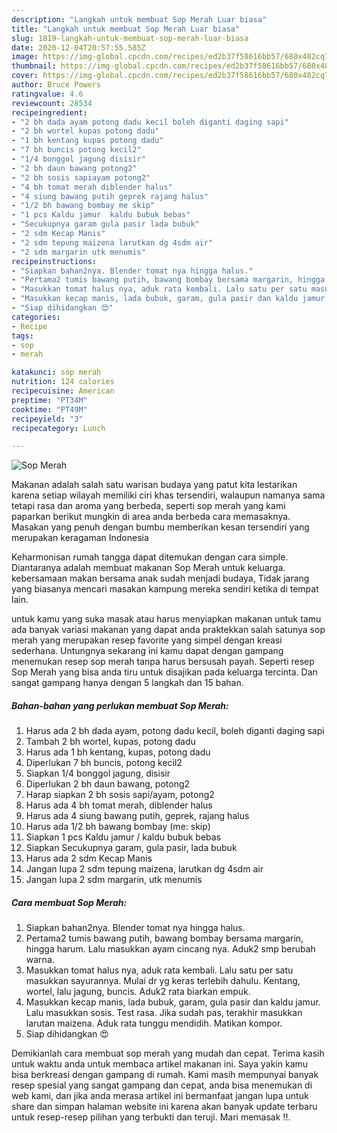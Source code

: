 ```yaml
---
description: "Langkah untuk membuat Sop Merah Luar biasa"
title: "Langkah untuk membuat Sop Merah Luar biasa"
slug: 1819-langkah-untuk-membuat-sop-merah-luar-biasa
date: 2020-12-04T20:57:55.585Z
image: https://img-global.cpcdn.com/recipes/ed2b37f58616bb57/680x482cq70/sop-merah-foto-resep-utama.jpg
thumbnail: https://img-global.cpcdn.com/recipes/ed2b37f58616bb57/680x482cq70/sop-merah-foto-resep-utama.jpg
cover: https://img-global.cpcdn.com/recipes/ed2b37f58616bb57/680x482cq70/sop-merah-foto-resep-utama.jpg
author: Bruce Powers
ratingvalue: 4.6
reviewcount: 28534
recipeingredient:
- "2 bh dada ayam potong dadu kecil boleh diganti daging sapi"
- "2 bh wortel kupas potong dadu"
- "1 bh kentang kupas potong dadu"
- "7 bh buncis potong kecil2"
- "1/4 bonggol jagung disisir"
- "2 bh daun bawang potong2"
- "2 bh sosis sapiayam potong2"
- "4 bh tomat merah diblender halus"
- "4 siung bawang putih geprek rajang halus"
- "1/2 bh bawang bombay me skip"
- "1 pcs Kaldu jamur  kaldu bubuk bebas"
- "Secukupnya garam gula pasir lada bubuk"
- "2 sdm Kecap Manis"
- "2 sdm tepung maizena larutkan dg 4sdm air"
- "2 sdm margarin utk menumis"
recipeinstructions:
- "Siapkan bahan2nya. Blender tomat nya hingga halus."
- "Pertama2 tumis bawang putih, bawang bombay bersama margarin, hingga harum. Lalu masukkan ayam cincang nya. Aduk2 smp berubah warna."
- "Masukkan tomat halus nya, aduk rata kembali. Lalu satu per satu masukkan sayurannya. Mulai dr yg keras terlebih dahulu. Kentang, wortel, lalu jagung, buncis. Aduk2 rata biarkan empuk."
- "Masukkan kecap manis, lada bubuk, garam, gula pasir dan kaldu jamur. Lalu masukkan sosis. Test rasa. Jika sudah pas, terakhir masukkan larutan maizena. Aduk rata tunggu mendidih. Matikan kompor."
- "Siap dihidangkan 😍"
categories:
- Recipe
tags:
- sop
- merah

katakunci: sop merah 
nutrition: 124 calories
recipecuisine: American
preptime: "PT34M"
cooktime: "PT49M"
recipeyield: "3"
recipecategory: Lunch

---
```



![Sop Merah](https://img-global.cpcdn.com/recipes/ed2b37f58616bb57/680x482cq70/sop-merah-foto-resep-utama.jpg)

Makanan adalah salah satu warisan budaya yang patut kita lestarikan karena setiap wilayah memiliki ciri khas tersendiri, walaupun namanya sama tetapi rasa dan aroma yang berbeda, seperti sop merah yang kami paparkan berikut mungkin di area anda berbeda cara memasaknya. Masakan yang penuh dengan bumbu memberikan kesan tersendiri yang merupakan keragaman Indonesia



Keharmonisan rumah tangga dapat ditemukan dengan cara simple. Diantaranya adalah membuat makanan Sop Merah untuk keluarga. kebersamaan makan bersama anak sudah menjadi budaya, Tidak jarang yang biasanya mencari masakan kampung mereka sendiri ketika di tempat lain.

untuk kamu yang suka masak atau harus menyiapkan makanan untuk tamu ada banyak variasi makanan yang dapat anda praktekkan salah satunya sop merah yang merupakan resep favorite yang simpel dengan kreasi sederhana. Untungnya sekarang ini kamu dapat dengan gampang menemukan resep sop merah tanpa harus bersusah payah.
Seperti resep Sop Merah yang bisa anda tiru untuk disajikan pada keluarga tercinta. Dan sangat gampang hanya dengan 5 langkah dan 15 bahan.


<!--inarticleads1-->

##### Bahan-bahan yang perlukan membuat Sop Merah:

1. Harus ada 2 bh dada ayam, potong dadu kecil, boleh diganti daging sapi
1. Tambah 2 bh wortel, kupas, potong dadu
1. Harus ada 1 bh kentang, kupas, potong dadu
1. Diperlukan 7 bh buncis, potong kecil2
1. Siapkan 1/4 bonggol jagung, disisir
1. Diperlukan 2 bh daun bawang, potong2
1. Harap siapkan 2 bh sosis sapi/ayam, potong2
1. Harus ada 4 bh tomat merah, diblender halus
1. Harus ada 4 siung bawang putih, geprek, rajang halus
1. Harus ada 1/2 bh bawang bombay (me: skip)
1. Siapkan 1 pcs Kaldu jamur / kaldu bubuk bebas
1. Siapkan Secukupnya garam, gula pasir, lada bubuk
1. Harus ada 2 sdm Kecap Manis
1. Jangan lupa 2 sdm tepung maizena, larutkan dg 4sdm air
1. Jangan lupa 2 sdm margarin, utk menumis




<!--inarticleads2-->

##### Cara membuat  Sop Merah:

1. Siapkan bahan2nya. Blender tomat nya hingga halus.
1. Pertama2 tumis bawang putih, bawang bombay bersama margarin, hingga harum. Lalu masukkan ayam cincang nya. Aduk2 smp berubah warna.
1. Masukkan tomat halus nya, aduk rata kembali. Lalu satu per satu masukkan sayurannya. Mulai dr yg keras terlebih dahulu. Kentang, wortel, lalu jagung, buncis. Aduk2 rata biarkan empuk.
1. Masukkan kecap manis, lada bubuk, garam, gula pasir dan kaldu jamur. Lalu masukkan sosis. Test rasa. Jika sudah pas, terakhir masukkan larutan maizena. Aduk rata tunggu mendidih. Matikan kompor.
1. Siap dihidangkan 😍




Demikianlah cara membuat sop merah yang mudah dan cepat. Terima kasih untuk waktu anda untuk membaca artikel makanan ini. Saya yakin kamu bisa berkreasi dengan gampang di rumah. Kami masih mempunyai banyak resep spesial yang sangat gampang dan cepat, anda bisa menemukan di web kami, dan jika anda merasa artikel ini bermanfaat jangan lupa untuk share dan simpan halaman website ini karena akan banyak update terbaru untuk resep-resep pilihan yang terbukti dan teruji. Mari memasak !!. 
